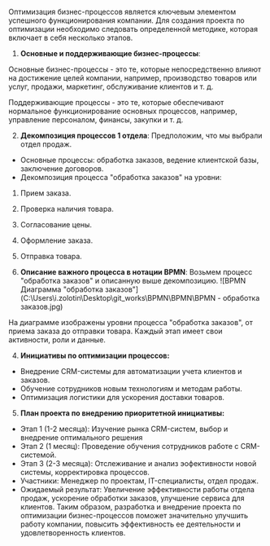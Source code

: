 Оптимизация бизнес-процессов является ключевым элементом успешного функционирования компании.
Для создания проекта по оптимизации необходимо следовать определенной методике, которая включает в себя несколько этапов.
1. **Основные и поддерживающие бизнес-процессы**:


Основные бизнес-процессы - это те, которые непосредственно влияют на достижение целей компании, например, производство товаров или услуг, продажи, маркетинг, обслуживание клиентов и т. д.


Поддерживающие процессы - это те, которые обеспечивают нормальное функционирование основных процессов, например, управление персоналом, финансы, закупки и т. д.

2. **Декомпозиция процессов 1 отдела**:
Предположим, что мы выбрали отдел продаж.
- Основные процессы: обработка заказов, ведение клиентской базы, заключение договоров.
- Декомпозиция процесса "обработка заказов" на уровни:
1. Прием заказа.
2. Проверка наличия товара.
3. Согласование цены.
4. Оформление заказа.
5. Отправка товара.



3. **Описание важного процесса в нотации BPMN**:
Возьмем процесс "обработка заказов" и описанную выше декомпозицию.
![BPMN Диаграмма "обработка заказов"](C:\Users\i.zolotin\Desktop\git_works\BPMN\BPMN\BPMN - обработка заказов.jpg)

На диаграмме изображены уровни процесса "обработка заказов", от приема заказа до отправки товара. Каждый этап имеет свои активности, роли и данные.


4. **Инициативы по оптимизации процессов:**
- Внедрение CRM-системы для автоматизации учета клиентов и заказов.
- Обучение сотрудников новым технологиям и методам работы.
- Оптимизация логистики для ускорения доставки товаров.


5. **План проекта по внедрению приоритетной инициативы:**
- Этап 1 (1-2 месяца): Изучение рынка CRM-систем, выбор и внедрение оптимального решения
- Этап 2 (1 месяц): Проведение обучения сотрудников работе с CRM-системой.
- Этап 3 (2-3 месяца): Отслеживание и анализ эофективности новой системы, корректировка процессов.
- Участники: Менеджер по проектам, IT-специалисты, отдел продаж.
- Ожидаемый результат: Увеличение эффективности работы отдела продаж, ускорение обработки заказов, улучшение сервиса для клиентов.
Таким образом, разработка и внедрение проекта по оптимизации бизнес-процессов поможет значительно улучшить работу компании, повысить эффективность ее деятельности и удовлетворенность клиентов.